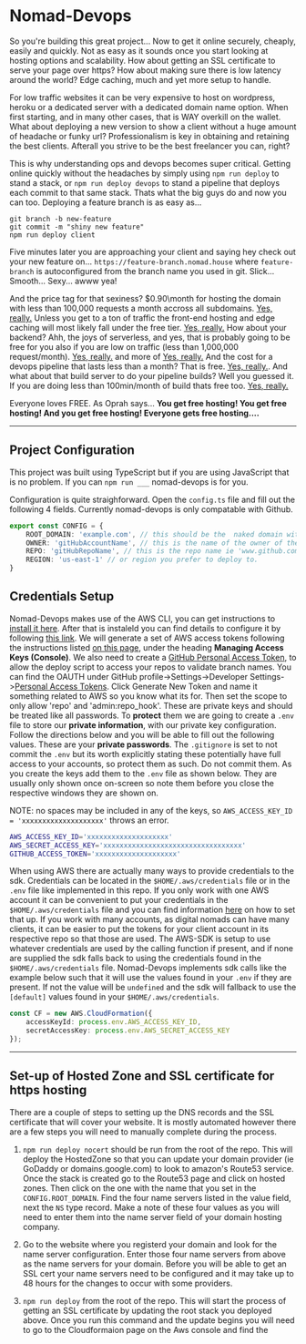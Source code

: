 # Nomad-Devops
So you're building this great project... Now to get it online securely, cheaply, easily and quickly.  Not as easy as it sounds once you start looking at hosting options and scalability.  How about getting an SSL certificate to serve your page over https? How about making sure there is low latency around the world? Edge caching, much and yet more setup to handle.

For low traffic websites it can be very expensive to host on wordpress, heroku or a dedicated server with a dedicated domain name option.  When first starting, and in many other cases, that is WAY overkill on the wallet.  What about deploying a new version to show a client without a huge amount of headache or funky url? Professionalism is key in obtaining and retaining the best clients.  Afterall you strive to be the best freelancer you can, right?

This is why understanding ops and devops becomes super critical.  Getting online quickly without the headaches by simply using `npm run deploy` to stand a stack, or `npm run deploy devops` to stand a pipeline that deploys each commit to that same stack. Thats what the big guys do and now you can too. Deploying a feature branch is as easy as...
```
git branch -b new-feature
git commit -m "shiny new feature"
npm run deploy client
```
Five minutes later you are approaching your client and saying hey check out your new feature on... `https://feature-branch.nomad.house` where `feature-branch` is autoconfigured from the branch name you used in git. Slick... Smooth... Sexy... awww yea!

And the price tag for that sexiness? $0.90\month for hosting the domain with less than 100,000 requests a month accross all subdomains. [Yes, really.](https://aws.amazon.com/route53/pricing/)  Unless you get to a ton of traffic the front-end hosting and edge caching will most likely fall under the free tier. [Yes, really.](https://aws.amazon.com/s3/pricing/)  How about your backend?  Ahh, the joys of serverless, and yes, that is probably going to be free for you also if you are low on traffic (less than 1,000,000 request/month).  [Yes, really.](https://aws.amazon.com/lambda/pricing/) and more of [Yes, really.](https://aws.amazon.com/api-gateway/pricing/) And the cost for a devops pipeline that lasts less than a month? That is free. [Yes, really.](https://aws.amazon.com/codepipeline/pricing/). And what about that build server to do your pipeline builds? Well you guessed it. If you are doing less than 100min/month of build thats free too. [Yes, really.](https://aws.amazon.com/codebuild/pricing)

Everyone loves FREE. As Oprah says... **You get free hosting! You get free hosting! And you get free hosting! Everyone gets free hosting....**

---
## Project Configuration
This project was built using TypeScript but if you are using JavaScript that is no problem.  If you can `npm run ___` nomad-devops is for you.  

Configuration is quite straighforward.  Open the `config.ts` file and fill out the following 4 fields.  Currently nomad-devops is only compatable with Github.
```typescript
export const CONFIG = {
    ROOT_DOMAIN: 'example.com', // this should be the  naked domain without the 'www'
    OWNER: 'gitHubAccountName', // this is the name of the owner of the repo ie 'www.github.com/ownerName'
    REPO: 'gitHubRepoName', // this is the repo name ie 'www.github.com/ownerName/repoName'
    REGION: 'us-east-1' // or region you prefer to deploy to.
}
```

## Credentials Setup
Nomad-Devops makes use of the AWS CLI, you can get instructions to [install it here](https://docs.aws.amazon.com/cli/latest/userguide/cli-chap-install.html).  After that is instaleld you can find details to configure it by following [this link](https://docs.aws.amazon.com/cli/latest/userguide/cli-chap-configure.html). We will generate a set of AWS access tokens following the instructions listed [on this page](https://docs.aws.amazon.com/IAM/latest/UserGuide/id_credentials_access-keys.html), under the heading **Managing Access Keys (Console)**.  We also need to create a [GitHub Personal Access Token](https://github.com/settings/tokens), to allow the deploy script to access your repos to validate branch names. You can find the OAUTH under GitHub profile->Settings->Developer Settings->[Personal Access Tokens](https://github.com/settings/tokens). Click Generate New Token and name it something related to AWS so you know what its for.  Then set the scope to only allow 'repo' and 'admin:repo_hook'. These are private keys and should be treated like all passwords.  To **protect** them we are going to create a `.env` file to store our **private information**, with our private key configuration.  Follow the directions below and you will be able to fill out the following values. These are your **private passwords**. The `.gitignore` is set to not commit the `.env` but its worth explicitly stating these potentially have full access to your accounts, so protect them as such. Do not commit them. As you create the keys add them to the `.env` file as shown below.  They are usually only shown once on-screen so note them before you close the respective windows they are shown on.

NOTE: no spaces may be included in any of the keys, so `AWS_ACCESS_KEY_ID = 'xxxxxxxxxxxxxxxxxxxx'` throws an error. 

```bash
AWS_ACCESS_KEY_ID='xxxxxxxxxxxxxxxxxxxx'
AWS_SECRET_ACCESS_KEY='xxxxxxxxxxxxxxxxxxxxxxxxxxxxxxxxxx'
GITHUB_ACCESS_TOKEN='xxxxxxxxxxxxxxxxxxxx'
```

When using AWS there are actually many ways to provide credentials to the sdk. Credentials can be located in the `$HOME/.aws/credentials` file or in the `.env` file like implemented in this repo. If you only work with one AWS account it can be convenient to put your credentials in the `$HOME/.aws/credentials` file and you can find information [here](https://docs.aws.amazon.com/sdk-for-javascript/v2/developer-guide/loading-node-credentials-shared.html) on how to set that up.  If you work with many accounts, as digital nomads can have many clients, it can be easier to put the tokens for your client account in its respective repo so that those are used.  The AWS-SDK is setup to use whatever credentials are used by the calling function if present, and if none are supplied the sdk falls back to using the credentials found in the `$HOME/.aws/credentials` file. Nomad-Devops implements sdk calls like the example below such that it will use the values found in your `.env` if they are present.  If not the value will be `undefined` and the sdk will fallback to use the `[default]` values found in your `$HOME/.aws/credentials`.
```typescript
const CF = new AWS.CloudFormation({
    accessKeyId: process.env.AWS_ACCESS_KEY_ID,
    secretAccessKey: process.env.AWS_SECRET_ACCESS_KEY
});
```
---

## Set-up of Hosted Zone and SSL certificate for https hosting
There are a couple of steps to setting up the DNS records and the SSL certificate that will cover your website.  It is mostly automated however there are a few steps you will need to manually complete during the process.

1) `npm run deploy nocert` should be run from the root of the repo.  This will deploy the HostedZone so that you can update your domain provider (ie GoDaddy or domains.google.com) to look to amazon's Route53 service. Once the stack is created go to the Route53 page and click on hosted zones. Then click on the one with the name that you set in the `CONFIG.ROOT_DOMAIN`.  Find the four name servers listed in the value field, next the `NS` type record.  Make a note of these four values as you will need to enter them into the name server field of your domain hosting company.

2) Go to the website where you registerd your domain and look for the name server configuration.  Enter those four name servers from above as the name servers for your domain. Before you will be able to get an SSL cert your name servers need to be configured and it may take up to 48 hours for the changes to occur with some providers.

3) `npm run deploy` from the root of the repo. This will start the process of getting an SSL certificate by updating the root stack you deployed above.  Once you run this command and the update begins you will need to go to the Cloudformaion page on the Aws console and find the 